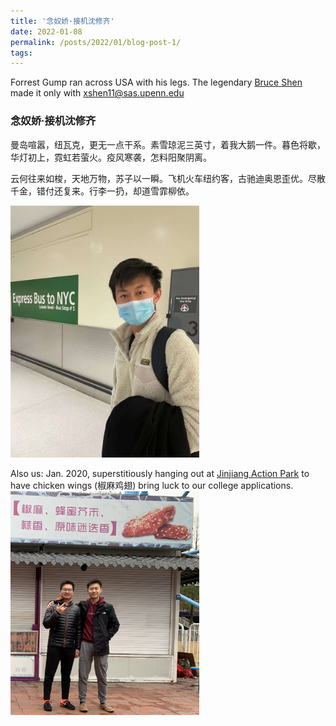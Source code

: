 ```yaml
---
title: '念奴娇·接机沈修齐'
date: 2022-01-08
permalink: /posts/2022/01/blog-post-1/
tags:
---
```


Forrest Gump ran across USA with his legs. The legendary [Bruce Shen](https://www.linkedin.com/in/bruce-shen-40890b1a6/) made it only with xshen11@sas.upenn.edu

### 念奴娇·接机沈修齐

曼岛喧嚣，纽瓦克，更无一点干系。素雪琼泥三英寸，着我大鹅一件。暮色将歇，华灯初上，霓虹若萤火。疫风寒袭，怎料阳聚阴离。

云何往来如梭，天地万物，苏子以一瞬。飞机火车纽约客，古驰迪奥恩歪优。尽散千金，错付还复来。行李一扔，却道雪霏柳依。


<img src='/images/bshen.jpg' style='max-width: 60%; height: auto;'>

Also us: Jan. 2020, superstitiously hanging out at [Jinjiang Action Park](https://en.wikipedia.org/wiki/Jinjiang_Action_Park) to have chicken wings (椒麻鸡翅) bring luck to our college applications.
<img src='/images/jiaoma_chicken_wings.jpg' style='max-width: 60%; height: auto;'>
